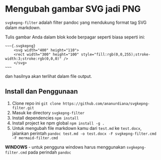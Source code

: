 # Mengubah gambar SVG jadi PNG

`svgkepng-filter` adalah filter pandoc yang mendukung format tag SVG dalam markdown.

Tulis gambar Anda dalam blok kode berpagar seperti biasa seperti ini:

    ~~~{.svgkepng}
        <svg width="400" height="110">
        <rect width="300" height="100" style="fill:rgb(0,0,255);stroke-width:3;stroke:rgb(0,0,0)" />
        </svg>
    ~~~

dan hasilnya akan terlihat dalam file output.

## Install dan Penggunaan

1. Clone repo ini `git clone https://github.com/ananurdiana/svgkepng-filter.git`
2. Masuk ke directory `svgkepng-filter`
3. Install dependencies `npm install`
3. Install project ke npm global `npm install -g .`
3. Untuk mengubah file markdown kamu dari `test.md` ke `test.docx`, jalankan perintah `pandoc test.md -o test.docx -F svgkepng-filter.cmd  -F mermaid-filter.cmd`

**WINDOWS** - untuk pengguna windows harus menggunakan `svgkepng-filter.cmd` pada perindah `pandoc`
